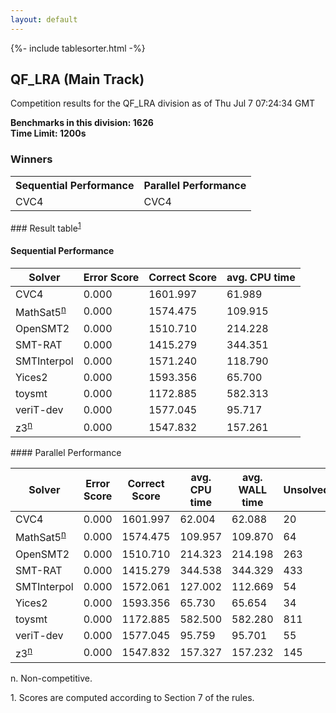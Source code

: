 ```yaml
---
layout: default
---
```

{%- include tablesorter.html -%}

##  QF_LRA (Main Track)

Competition results for the QF_LRA division as of Thu Jul 7 07:24:34 GMT

**Benchmarks in this division: 1626**
<br/>
**Time Limit: 1200s**


### Winners
<table>
<tr>
<th class="center">Sequential Performance</th>
<th class="center">Parallel Performance</th>
</tr>
<tr class="center">
<td>CVC4</td>
<td>CVC4</td>
</tr>
</table>
### Result table<sup><a href="#fn1">1</a></sup>
 




#### Sequential Performance
<table id="sequential" class="result sorted">
<thead>
<tr>
<th class="center">Solver</th>
<th class="center">Error Score</th>
<th class="center">Correct Score</th>
<th class="center">avg. CPU time </th>
</tr>
</thead>
<tr>
<td>CVC4</td>
<td class="right">0.000</td>
<td class="right">1601.997</td>
<td class="right">61.989</td>
</tr>
<tr>
<td>MathSat5<SUP><a href="#fn">n</a></SUP>
</td>
<td class="right">0.000</td>
<td class="right">1574.475</td>
<td class="right">109.915</td>
</tr>
<tr>
<td>OpenSMT2</td>
<td class="right">0.000</td>
<td class="right">1510.710</td>
<td class="right">214.228</td>
</tr>
<tr>
<td>SMT-RAT</td>
<td class="right">0.000</td>
<td class="right">1415.279</td>
<td class="right">344.351</td>
</tr>
<tr>
<td>SMTInterpol</td>
<td class="right">0.000</td>
<td class="right">1571.240</td>
<td class="right">118.790</td>
</tr>
<tr>
<td>Yices2</td>
<td class="right">0.000</td>
<td class="right">1593.356</td>
<td class="right">65.700</td>
</tr>
<tr>
<td>toysmt</td>
<td class="right">0.000</td>
<td class="right">1172.885</td>
<td class="right">582.313</td>
</tr>
<tr>
<td>veriT-dev</td>
<td class="right">0.000</td>
<td class="right">1577.045</td>
<td class="right">95.717</td>
</tr>
<tr>
<td>z3<SUP><a href="#fn">n</a></SUP>
</td>
<td class="right">0.000</td>
<td class="right">1547.832</td>
<td class="right">157.261</td>
</tr>

</table>
#### Parallel Performance
<table id="parallel" class="result sorted">
<thead>
<tr>
<th class="center">Solver</th><th class="center">Error Score</th>
<th class="center">Correct Score</th>
<th class="center">avg. CPU time </th>
<th class="center">avg. WALL time </th>

<th class="center">Unsolved</th>
</tr>
</thead>
<tr>
<td>CVC4</td>
<td class="right">0.000</td>
<td class="right">1601.997</td>
<td class="right">62.004</td>
<td class="right">62.088</td>
<td class="right">20</td>
</tr>
<tr>
<td>MathSat5<SUP><a href="#fn">n</a></SUP>
</td>
<td class="right">0.000</td>
<td class="right">1574.475</td>
<td class="right">109.957</td>
<td class="right">109.870</td>
<td class="right">64</td>
</tr>
<tr>
<td>OpenSMT2</td>
<td class="right">0.000</td>
<td class="right">1510.710</td>
<td class="right">214.323</td>
<td class="right">214.198</td>
<td class="right">263</td>
</tr>
<tr>
<td>SMT-RAT</td>
<td class="right">0.000</td>
<td class="right">1415.279</td>
<td class="right">344.538</td>
<td class="right">344.329</td>
<td class="right">433</td>
</tr>
<tr>
<td>SMTInterpol</td>
<td class="right">0.000</td>
<td class="right">1572.061</td>
<td class="right">127.002</td>
<td class="right">112.669</td>
<td class="right">54</td>
</tr>
<tr>
<td>Yices2</td>
<td class="right">0.000</td>
<td class="right">1593.356</td>
<td class="right">65.730</td>
<td class="right">65.654</td>
<td class="right">34</td>
</tr>
<tr>
<td>toysmt</td>
<td class="right">0.000</td>
<td class="right">1172.885</td>
<td class="right">582.500</td>
<td class="right">582.280</td>
<td class="right">811</td>
</tr>
<tr>
<td>veriT-dev</td>
<td class="right">0.000</td>
<td class="right">1577.045</td>
<td class="right">95.759</td>
<td class="right">95.701</td>
<td class="right">55</td>
</tr>
<tr>
<td>z3<SUP><a href="#fn">n</a></SUP>
</td>
<td class="right">0.000</td>
<td class="right">1547.832</td>
<td class="right">157.327</td>
<td class="right">157.232</td>
<td class="right">145</td>
</tr>
</table>
<span id="fn"> n. Non-competitive.</span>

<span id="fn1"> 1. Scores are computed according to Section 7 of the rules.</span>


